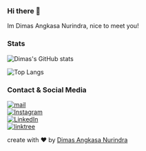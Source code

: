 ### Hi there 👋

Im Dimas Angkasa Nurindra, nice to meet you!

### Stats

![Dimas's GitHub stats](https://github-readme-stats.vercel.app/api?username=angkasa27&show_icons=true&theme=tokyonight&text_color=fff)

![Top Langs](https://github-readme-stats.vercel.app/api/top-langs/?username=angkasa27&layout=compact&theme=tokyonight&text_color=fff)



### Contact & Social Media
 <a href="mailto:mas.angkasa27@gmail.com" target="_blank"><img alt="mail" src="https://img.shields.io/badge/-gmail:%20mas.angkasa27@gmail.com-ea4335?&style=for-the-badge&logo=gmail&logoColor=white" /></a><br>
<a href="https://instagram.com/mas.angkasa27" target="_blank"><img alt="Instagram" src="https://img.shields.io/badge/-Instagram:%20@mas.angkasa27-E4406F?&style=for-the-badge&logo=Instagram&logoColor=white" /></a><br>
 <a href="https://www.linkedin.com/in/dimas-angkasa-nurindra-a1750719b/" target="_blank"><img alt="LinkedIn" src="https://img.shields.io/badge/-LinkedIn:%20Dimas%20Angkasa%20Nurindra-0A66C2?&style=for-the-badge&logo=linkedin&logoColor=white" /></a> <br>
 <a href="https://linktr.ee/angkasa27" target="_blank"><img alt="linktree" src="https://img.shields.io/badge/-Linktree:%20angkasa27-39e09b?&style=for-the-badge&logo=linktree&logoColor=white" /></a>

create with :heart: by [Dimas Angkasa Nurindra](https://github.com/angkasa27)

